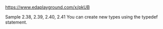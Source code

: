 https://www.edaplayground.com/x/pkUB

Sample 2.38, 2.39, 2.40, 2.41
You can create new types using the typedef statement.

